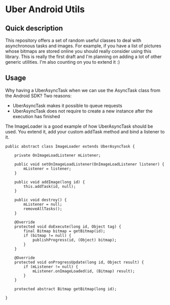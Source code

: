 Uber Android Utils
==================

Quick description
-----------------
This repository offers a set of random useful classes to deal with asynchronous tasks and images. For example, if you have a list of pictures whose bitmaps are stored online you should really consider using this library. This is really the first draft and I'm planning on adding a lot of other generic utilities. I'm also counting on you to extend it :)

Usage
-----
Why having a UberAsyncTask when we can use the AsyncTask class from the Android SDK? Two reasons:

- UberAsyncTask makes it possible to queue requests
- UberAsyncTask does not require to create a new instance after the execution has finished

The ImageLoader is a good example of how UberAsyncTask should be used. You extend it, add your custom addTask method and bind a listener to it.

	public abstract class ImageLoader extends UberAsyncTask {

		private OnImageLoadListener mListener;

		public void setOnImageLoadListener(OnImageLoadListener listener) {
			mListener = listener;
		}

		public void addImage(long id) {
			this.addTask(id, null);
		}

		public void destroy() {
			mListener = null;
			removeAllTasks();
		}

		@Override
		protected void doExecute(long id, Object tag) {
			final Bitmap bitmap = getBitmap(id);
			if (bitmap != null) {
				publishProgress(id, (Object) bitmap);
			}
		}

		@Override
		protected void onProgressUpdate(long id, Object result) {
			if (mListener != null) {
				mListener.onImageLoaded(id, (Bitmap) result);
			}
		}

		protected abstract Bitmap getBitmap(long id);

	}